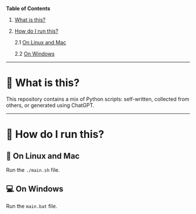 **Table of Contents**
1. [What is this?](#what-is-this)
2. [How do I run this?](#how-do-i-run-this)

    2.1 [On Linux and Mac](#on-linux-and-mac)
		
    2.2 [On Windows](#on-windows)

---

# :file_folder: What is this? <a name="what-is-this"></a>
This repository contains a mix of Python scripts: self-written, collected from others, or generated using ChatGPT.

---

# :rocket: How do I run this? <a name="how-do-i-run-this"></a>

## :penguin: On Linux and Mac <a name="on-linux-and-mac"></a>
Run the `./main.sh` file.

## :computer: On Windows <a name="on-windows"></a>
Run the `main.bat` file.
